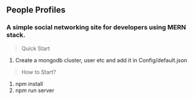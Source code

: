 ## People Profiles

### A simple social networking site for developers using MERN stack.

> Quick Start

1. Create a mongodb cluster, user etc and add it in Config/default.json

> How to Start?

1. npm install
2. npm run server